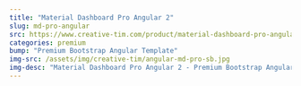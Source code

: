 ```yaml
---
title: "Material Dashboard Pro Angular 2"
slug: md-pro-angular
src: https://www.creative-tim.com/product/material-dashboard-pro-angular2/?affiliate_id=101249
categories: premium
bump: "Premium Bootstrap Angular Template"
img-src: /assets/img/creative-tim/angular-md-pro-sb.jpg
img-desc: "Material Dashboard Pro Angular 2 - Premium Bootstrap Angular Template"
---
```

